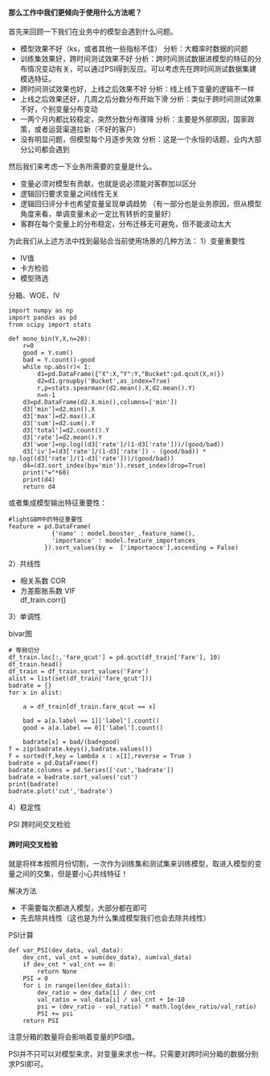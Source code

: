 #### 那么工作中我们更倾向于使用什么方法呢？

首先来回顾一下我们在业务中的模型会遇到什么问题。

- 模型效果不好（ks，或者其他一些指标不佳）
分析：大概率时数据的问题
- 训练集效果好，跨时间测试效果不好
分析：跨时间测试数据进模型的特征的分布情况变动有关，可以通过PSI得到反应。可以考虑先在跨时间测试数据集建模选特征。
- 跨时间测试效果也好，上线之后效果不好
分析：线上线下变量的逻辑不一样
- 上线之后效果还好，几周之后分数分布开始下滑
分析：类似于跨时间测试效果不好，个别变量分布变动
- 一两个月内都比较稳定，突然分数分布骤降
分析：主要是外部原因，国家政策，或者运营渠道拉新（不好的客户）
- 没有明显问题，但模型每个月逐步失效
分析：这是一个永恒的话题，业内大部分公司都会遇到




然后我们来考虑一下业务所需要的变量是什么。

- 变量必须对模型有贡献，也就是说必须能对客群加以区分
- 逻辑回归要求变量之间线性无关
- 逻辑回归评分卡也希望变量呈现单调趋势 （有一部分也是业务原因，但从模型角度来看，单调变量未必一定比有转折的变量好）
- 客群在每个变量上的分布稳定，分布迁移无可避免，但不能波动太大  

为此我们从上述方法中找到最贴合当前使用场景的几种方法：
1）变量重要性

- IV值
- 卡方检验
- 模型筛选

分箱、WOE、IV
```
import numpy as np
import pandas as pd
from scipy import stats

def mono_bin(Y,X,n=20):
    r=0
    good = Y.sum()
    bad = Y.count()-good
    while np.abs(r)< 1:
        d1=pd.DataFrame({"X":X,"Y":Y,"Bucket":pd.qcut(X,n)})
        d2=d1.groupby('Bucket',as_index=True)
        r,p=stats.spearmanr(d2.mean().X,d2.mean().Y)
        n=n-1
    d3=pd.DataFrame(d2.X.min(),columns=['min'])
    d3['min']=d2.min().X
    d3['max']=d2.max().X
    d3['sum']=d2.sum().Y
    d3['total']=d2.count().Y
    d3['rate']=d2.mean().Y
    d3['woe']=np.log((d3['rate']/(1-d3['rate']))/(good/bad))
    d3['iv']=(d3['rate']/(1-d3['rate']) - (good/bad)) * np.log((d3['rate']/(1-d3['rate']))/(good/bad))
    d4=(d3.sort_index(by='min')).reset_index(drop=True)
    print("="*60)
    print(d4)
    return d4

```
或者集成模型输出特征重要性：
```
#lightGBM中的特征重要性
feature = pd.DataFrame(
            {'name' : model.booster_.feature_name(),
            'importance' : model.feature_importances_
          }).sort_values(by =  ['importance'],ascending = False)
```
2）共线性

- 相关系数 COR
- 方差膨胀系数 VIF  
df_train.corr()

3）单调性

bivar图
```
# 等频切分
df_train.loc[:,'fare_qcut'] = pd.qcut(df_train['Fare'], 10)
df_train.head()
df_train = df_train.sort_values('Fare')
alist = list(set(df_train['fare_qcut']))
badrate = {}
for x in alist:
    
    a = df_train[df_train.fare_qcut == x]
    
    bad = a[a.label == 1]['label'].count()
    good = a[a.label == 0]['label'].count()
    
    badrate[x] = bad/(bad+good)
f = zip(badrate.keys(),badrate.values())
f = sorted(f,key = lambda x : x[1],reverse = True )
badrate = pd.DataFrame(f)
badrate.columns = pd.Series(['cut','badrate'])
badrate = badrate.sort_values('cut')
print(badrate)
badrate.plot('cut','badrate')
```
4）稳定性

PSI
跨时间交叉检验
#### 跨时间交叉检验

就是将样本按照月份切割，一次作为训练集和测试集来训练模型，取进入模型的变量之间的交集，但是要小心共线特征！

解决方法  

- 不需要每次都进入模型，大部分都在即可
- 先去除共线性（这也是为什么集成模型我们也会去除共线性）

PSI计算
```
def var_PSI(dev_data, val_data):
    dev_cnt, val_cnt = sum(dev_data), sum(val_data)
    if dev_cnt * val_cnt == 0:
        return None
    PSI = 0
    for i in range(len(dev_data)):
        dev_ratio = dev_data[i] / dev_cnt
        val_ratio = val_data[i] / val_cnt + 1e-10
        psi = (dev_ratio - val_ratio) * math.log(dev_ratio/val_ratio)
        PSI += psi
    return PSI
```
注意分箱的数量将会影响着变量的PSI值。

PSI并不只可以对模型来求，对变量来求也一样。只需要对跨时间分箱的数据分别求PSI即可。

